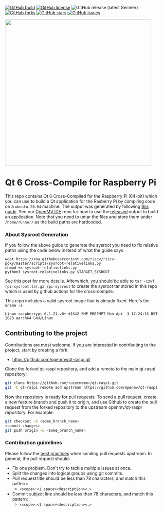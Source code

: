[![GitHub build](https://github.com/openmv/qt-raspi/actions/workflows/main.yml/badge.svg)](https://github.com/openmv/qt-raspi/actions/workflows/main.yml)
[![GitHub license](https://img.shields.io/github/license/openmv/qt-raspi?label=license%20%E2%9A%96)](https://github.com/openmv/qt-raspi/blob/master/LICENSE)
![GitHub release (latest SemVer)](https://img.shields.io/github/v/release/openmv/qt-raspi?sort=semver)
[![GitHub forks](https://img.shields.io/github/forks/openmv/qt-raspi?color=green)](https://github.com/openmv/qt-raspi/network)
[![GitHub stars](https://img.shields.io/github/stars/openmv/qt-raspi?color=yellow)](https://github.com/openmv/qt-raspi/stargazers)
[![GitHub issues](https://img.shields.io/github/issues/openmv/qt-raspi?color=orange)](https://github.com/openmv/qt-raspi/issues)

<img  width="480" src="https://raw.githubusercontent.com/openmv/openmv-media/master/logos/openmv-logo/logo.png">

# Qt 6 Cross-Compile for Raspberry Pi

This repo contains Qt 6 Cross-Compiled for the Raspberry Pi (64-bit) which you can use to build a Qt application for the Rasberry Pi by compiling code on a `ubuntu-20.04` machine. The output was generated by following [this guide](https://wiki.qt.io/Cross-Compile_Qt_6_for_Raspberry_Pi). See our [OpenMV IDE](https://github.com/openmv/openmv-ide) repo for how to use the [released](https://github.com/openmv/qt-raspi/releases) output to build an application. Note that you need to untar the files and store them under `/home/runner/` as the build paths are hardcoded.

### About Sysroot Generation

If you follow the above guide to generate the sysroot you need to fix relative paths using the code below instead of what the guide says. 

    wget https://raw.githubusercontent.com/riscv/riscv-poky/master/scripts/sysroot-relativelinks.py
    chmod +x sysroot-relativelinks.py 
    python3 sysroot-relativelinks.py $TARGET_SYSROOT

See [this post](https://forum.qt.io/topic/139683/qt6-raspberry-pi-cross-compliation-error/17) for more details. Afterwhich, you should be able to `tar -czvf rpi-sysroot.tar.gz rpi-sysroot` to create the sysroot tar stored in this repo which is used by github actions for the cross-compile.

This repo includes a valid sysroot image that is already fixed. Here's the `uname -a`

    Linux raspberrypi 6.1.21-v8+ #1642 SMP PREEMPT Mon Apr  3 17:24:16 BST 2023 aarch64 GNU/Linux

## Contributing to the project

Contributions are most welcome. If you are interested in contributing to the project, start by creating a fork:

* https://github.com/openmv/qt-raspi.git

Clone the forked qt-raspi repository, and add a remote to the main qt-raspi repository:
```bash
git clone https://github.com/<username>/qt-raspi.git
git -C qt-raspi remote add upstream https://github.com/openmv/qt-raspi.git
```

Now the repository is ready for pull requests. To send a pull request, create a new feature branch and push it to origin, and use Github to create the pull request from the forked repository to the upstream openmv/qt-raspi repository. For example:
```bash
git checkout -b <some_branch_name>
<commit changes>
git push origin -u <some_branch_name>
```

### Contribution guidelines
Please follow the [best practices](https://developers.google.com/blockly/guides/modify/contribute/write_a_good_pr) when sending pull requests upstream. In general, the pull request should:
* Fix one problem. Don't try to tackle multiple issues at once.
* Split the changes into logical groups using git commits.
* Pull request title should be less than 78 characters, and match this pattern:
  * `<scope>:<1 space><description><.>`
* Commit subject line should be less than 78 characters, and match this pattern:
  * `<scope>:<1 space><description><.>`
